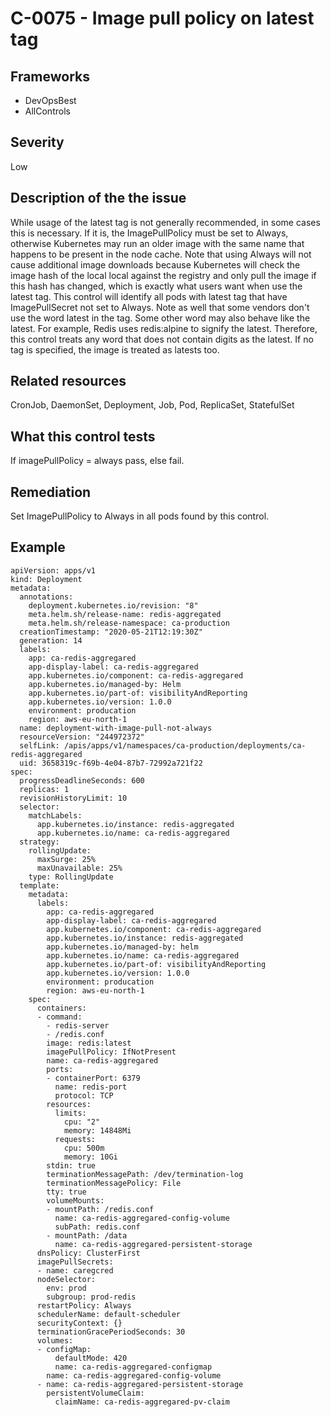 # C-0075 - Image pull policy on latest tag

## Frameworks
* DevOpsBest
* AllControls
 
## Severity
Low

## Description of the the issue
While usage of the latest tag is not generally recommended, in some cases this is necessary. If it is, the ImagePullPolicy must be set to Always, otherwise Kubernetes may run an older image with the same name that happens to be present in the node cache. Note that using Always will not cause additional image downloads because Kubernetes will check the image hash of the local local against the registry and only pull the image if this hash has changed, which is exactly what users want when use the latest tag. This control will identify all pods with latest tag that have ImagePullSecret not set to Always. Note as well that some vendors don't use the word latest in the tag. Some other word may also behave like the latest. For example, Redis uses redis:alpine to signify the latest. Therefore, this control treats any word that does not contain digits as the latest. If no tag is specified, the image is treated as latests too.
 
## Related resources
CronJob, DaemonSet, Deployment, Job, Pod, ReplicaSet, StatefulSet
 
## What this control tests 
If  imagePullPolicy = always pass, else fail.
 
## Remediation
Set ImagePullPolicy to Always in all pods found by this control.
 
## Example
```
apiVersion: apps/v1
kind: Deployment
metadata:
  annotations:
    deployment.kubernetes.io/revision: "8"
    meta.helm.sh/release-name: redis-aggregated
    meta.helm.sh/release-namespace: ca-production
  creationTimestamp: "2020-05-21T12:19:30Z"
  generation: 14
  labels:
    app: ca-redis-aggregared
    app-display-label: ca-redis-aggregared
    app.kubernetes.io/component: ca-redis-aggregared
    app.kubernetes.io/managed-by: Helm
    app.kubernetes.io/part-of: visibilityAndReporting
    app.kubernetes.io/version: 1.0.0
    environment: producation
    region: aws-eu-north-1
  name: deployment-with-image-pull-not-always
  resourceVersion: "244972372"
  selfLink: /apis/apps/v1/namespaces/ca-production/deployments/ca-redis-aggregared
  uid: 3658319c-f69b-4e04-87b7-72992a721f22
spec:
  progressDeadlineSeconds: 600
  replicas: 1
  revisionHistoryLimit: 10
  selector:
    matchLabels:
      app.kubernetes.io/instance: redis-aggregated
      app.kubernetes.io/name: ca-redis-aggregared
  strategy:
    rollingUpdate:
      maxSurge: 25%
      maxUnavailable: 25%
    type: RollingUpdate
  template:
    metadata:
      labels:
        app: ca-redis-aggregared
        app-display-label: ca-redis-aggregared
        app.kubernetes.io/component: ca-redis-aggregared
        app.kubernetes.io/instance: redis-aggregated
        app.kubernetes.io/managed-by: helm
        app.kubernetes.io/name: ca-redis-aggregared
        app.kubernetes.io/part-of: visibilityAndReporting
        app.kubernetes.io/version: 1.0.0
        environment: producation
        region: aws-eu-north-1
    spec:
      containers:
      - command:
        - redis-server
        - /redis.conf
        image: redis:latest
        imagePullPolicy: IfNotPresent
        name: ca-redis-aggregared
        ports:
        - containerPort: 6379
          name: redis-port
          protocol: TCP
        resources:
          limits:
            cpu: "2"
            memory: 14848Mi
          requests:
            cpu: 500m
            memory: 10Gi
        stdin: true
        terminationMessagePath: /dev/termination-log
        terminationMessagePolicy: File
        tty: true
        volumeMounts:
        - mountPath: /redis.conf
          name: ca-redis-aggregared-config-volume
          subPath: redis.conf
        - mountPath: /data
          name: ca-redis-aggregared-persistent-storage
      dnsPolicy: ClusterFirst
      imagePullSecrets:
      - name: caregcred
      nodeSelector:
        env: prod
        subgroup: prod-redis
      restartPolicy: Always
      schedulerName: default-scheduler
      securityContext: {}
      terminationGracePeriodSeconds: 30
      volumes:
      - configMap:
          defaultMode: 420
          name: ca-redis-aggregared-configmap
        name: ca-redis-aggregared-config-volume
      - name: ca-redis-aggregared-persistent-storage
        persistentVolumeClaim:
          claimName: ca-redis-aggregared-pv-claim

```

